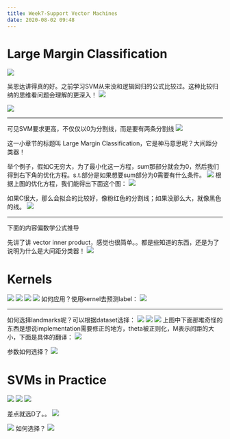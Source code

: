 ```yaml
---
title: Week7-Support Vector Machines
date: 2020-08-02 09:48
---
```


# Large Margin Classification
![](./_image/2020-08/2020-08-02-09-59-21.png)

吴恩达讲得真的好。之前学习SVM从来没和逻辑回归的公式比较过。这种比较归纳的思维看问题会理解的更深入！
![](./_image/2020-08/2020-08-02-10-03-39.png)

![](./_image/2020-08/2020-08-02-10-05-20.png)

- - - - - 
可见SVM要求更高，不仅仅以0为分割线，而是要有两条分割线
![](./_image/2020-08/2020-08-02-10-09-17.png)

这一小章节的标题叫 Large Margin Classification，它是神马意思呢？大间距分类器！

举个例子，假如C无穷大，为了最小化这一方程，sum那部分就会为0，然后我们得到右下角的优化方程。s.t.部分是如果想要sum部分为0需要有什么条件。
![](./_image/2020-08/2020-08-02-10-35-56.png)
根据上图的优化方程，我们能得出下面这个图：
![](./_image/2020-08/2020-08-02-10-32-12.png?r=56)

如果C很大，那么会拟合的比较好，像粉红色的分割线；如果没那么大，就像黑色的线。
![](./_image/2020-08/2020-08-02-10-42-27.png?r=67)

- - - - - 
下面的内容偏数学公式推导

先讲了讲 vector inner product，感觉也很简单。。都是些知道的东西，还是为了说明为什么是大间距分类器！
![](./_image/2020-08/2020-08-02-10-58-49.png)

# Kernels
![](./_image/2020-08/2020-08-02-11-25-04.png)
![](./_image/2020-08/2020-08-02-11-26-56.png)
![](./_image/2020-08/2020-08-02-11-28-24.png)
![](./_image/2020-08/2020-08-02-11-31-38.png)
如何应用？使用kernel去预测label：
![](./_image/2020-08/2020-08-02-11-33-47.png)
- - - - - 
如何选择landmarks呢？可以根据dataset选择：
![](./_image/2020-08/2020-08-02-11-35-44.png)
![](./_image/2020-08/2020-08-02-11-38-09.png)
![](./_image/2020-08/2020-08-02-11-41-17.png)
上图中下面那堆奇怪的东西是想说implementation需要修正的地方，theta被正则化，M表示间距的大小，下面是具体的翻译：
![](./_image/2020-08/2020-08-02-11-49-11.png?r=75)

参数如何选择？
![](./_image/2020-08/2020-08-02-11-42-41.png)

# SVMs in Practice
![](./_image/2020-08/2020-08-02-12-01-27.png)
![](./_image/2020-08/2020-08-02-12-06-06.png)
![](./_image/2020-08/2020-08-02-12-08-32.png)

差点就选D了。。
![](./_image/2020-08/2020-08-02-12-09-07.png)

![](./_image/2020-08/2020-08-02-12-10-17.png)
如何选择？
![](./_image/2020-08/2020-08-02-12-12-26.png)





